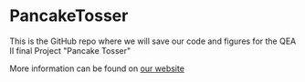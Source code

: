 # PancakeTosser

This is the GitHub repo where we will save our code and figures for the QEA II final Project "Pancake Tosser"

More information can be found on [our website](https://sites.google.com/view/pancake-tosser/purpose)
